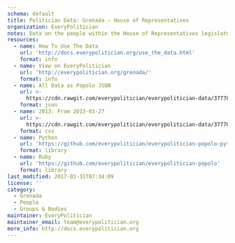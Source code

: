 ```yaml
---
schema: default
title: Politician Data: Grenada — House of Representatives
organization: EveryPolitician
notes: Data on the people within the House of Representatives legislature of Grenada.
resources:
  - name: How To Use The Data
    url: 'http://docs.everypolitician.org/use_the_data.html'
    format: info
  - name: View on EveryPolitician
    url: 'http://everypolitician.org/grenada/'
    format: info
  - name: All Data as Popolo JSON
    url: >-
      https://cdn.rawgit.com/everypolitician/everypolitician-data/377789dd25eb8e0298156f2ac65bdc6736aa7e04/data/Grenada/House_of_Representatives/ep-popolo-v1.0.json
    format: json
  - name: 2013: From 2013-03-27
    url: >-
      https://cdn.rawgit.com/everypolitician/everypolitician-data/377789dd25eb8e0298156f2ac65bdc6736aa7e04/data/Grenada/House_of_Representatives/term-2013.csv
    format: csv
  - name: Python
    url: 'https://github.com/everypolitician/everypolitician-popolo-python'
    format: library
  - name: Ruby
    url: 'https://github.com/everypolitician/everypolitician-popolo'
    format: library
last_modified: 2017-03-31T07:34:09
license: ''
category:
  - Grenada
  - People
  - Groups & Bodies
maintainer: EveryPolitician
maintainer_email: team@everypolitician.org
more_info: http://docs.everypolitician.org
---
```

